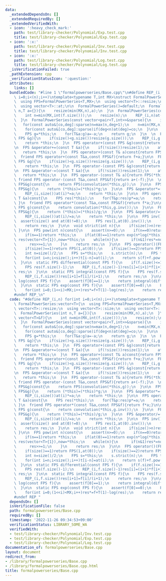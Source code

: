 ```yaml
---
data:
  _extendedDependsOn: []
  _extendedRequiredBy: []
  _extendedVerifiedWith:
  - icon: ':heavy_check_mark:'
    path: test/library-checker/Polynomial/Exp.test.cpp
    title: test/library-checker/Polynomial/Exp.test.cpp
  - icon: ':x:'
    path: test/library-checker/Polynomial/Inv.test.cpp
    title: test/library-checker/Polynomial/Inv.test.cpp
  - icon: ':x:'
    path: test/library-checker/Polynomial/Log.test.cpp
    title: test/library-checker/Polynomial/Log.test.cpp
  _isVerificationFailed: true
  _pathExtension: cpp
  _verificationStatusIcon: ':question:'
  attributes:
    links: []
  bundledCode: "#line 1 \"formalpowerseries/Base.cpp\"\n#define REP_(i,n) for(int\
    \ i=0;i<(n);i++)\ntemplate<typename T,int MX>\nstruct FormalPowerSeries:vector<T>{\n\
    \  using FPS=FormalPowerSeries<T,MX>;\n  using vector<T>::resize;\n  using vector<T>::size;\n\
    \  using vector<T>::at;\n\n  FormalPowerSeries()=default;\n  FormalPowerSeries(int\
    \ n,T a={}){\n    resize(min(MX,n),a);\n  }\n  FormalPowerSeries(const vector<T>&f){\n\
    \    int n=min(MX,int(f.size()));\n    resize(n);\n    REP_(i,n)at(i)=f[i];\n\
    \  }\n  FormalPowerSeries(const vector<pair<T,int>>&sparse){\n    int n=0;\n \
    \   for(const auto&[co,deg]:sparse)n=max(n,deg+1);\n    n=min(MX,n);\n    assign(n,T(0));\n\
    \    for(const auto&[co,deg]:sparse)if(deg<n)at(deg)=co;\n  }\n\n  FPS operator-()const{\n\
    \    FPS g=*this;\n    for(T&a:g)a=-a;\n    return g;\n  }\n  \n  FPS &operator+=(const\
    \ FPS &g){\n    if(size()<g.size())resize(g.size());\n    REP_(i,g.size())at(i)+=g[i];\n\
    \    return *this;\n  }\n  FPS operator+(const FPS &g)const{return FPS(*this)+=g;}\n\
    \n  FPS &operator+=(const T &a){\n    if(!size())resize(1);\n    at(0)+=a;\n \
    \   return *this;\n  }\n  FPS operator+(const T& a)const{return FPS(*this)+=a;}\n\
    \  friend FPS operator+(const T&a,const FPS&f){return f+a;}\n\n  FPS &operator-=(const\
    \ FPS &g){\n    if(size()<g.size())resize(g.size());\n    REP_(i,g.size())at(i)-=g[i];\n\
    \    return *this;\n  }\n  FPS operator-(const FPS &g)const{return FPS(*this)-=g;}\n\
    \n  FPS &operator-=(const T &a){\n    if(!size())resize(1);\n    at(0)-=a;\n \
    \   return *this;\n  }\n  FPS operator-(const T& a){return FPS(*this)-=a;}\n \
    \ friend FPS operator-(const T&a,const FPS&f){return a+(-f);}\n  \n  FPS operator*(const\
    \ FPS&g)const{\n    return FPS(convolution(*this,g));\n  }\n\n  FPS &operator*=(const\
    \ FPS&g){\n    return (*this)=(*this)*g;\n  }\n\n  FPS &operator*=(const T &a){\n\
    \    REP_(i,size())at(i)*=a;\n    return *this;\n  }\n\n  FPS operator*(const\
    \ T &a)const{\n    FPS res(*this);\n    for(T&p:res)p*=a;\n    return res;\n \
    \ }\n  friend FPS operator*(const T&a,const FPS&f){return f*a;}\n\n  FPS operator/(const\
    \ FPS g)const{\n    return convolution(*this,g.inv());\n  }\n\n  FPS &operator/=(const\
    \ FPS&g){\n    return (*this)=(*this)/g;\n  }\n\n  FPS &operator/=(const T &a){\n\
    \    REP_(i,size())at(i)/=a;\n    return *this;\n  }\n\n  FPS inv()const{\n  \
    \  assert(size() and at(0)!=0);\n    FPS res(1,at(0).inv());\n    for(int i=0;(1<<i)<size();i++)res*=(2-res*(*this));\n\
    \    return res;\n  }\n\n  void strict(int n){\n    if(size()>n)resize(n);\n \
    \ }\n\n  FPS pow(int n)const{\n    assert(n>=0);\n    if(n==0)return FPS(1,1);\n\
    \    if(n==1)return *this;\n    if(at(0)==1)return exp(n*log(*this));\n    FPS\
    \ res(vector<T>{1}),now=*this;\n    while(n){\n      if(n&1)res*=now;\n      now*=now;\n\
    \      res>>=1;\n    }\n    return res;\n  }\n\n  FPS operator()(FPS f)const{\n\
    \    if(size()==1)return FPS(1,at(0));\n    if(size()==2)return FPS(at(0)+at(1)*f);\n\
    \    int n=size()/2;\n    FPS s=*this;\n    s.strict(n);\n    FPS t(size()-n);\n\
    \    for(int i=n;i<size();i++)t[i-n]=at(i);\n    return s(f)+f.pow(n)*t(f);\n\
    \  }\n\n  static FPS differential(const FPS f){\n    if(f.size()<=1)return FPS(0);\n\
    \    FPS res(f.size()-1);\n    REP_(i,f.size()-1)res[i]=(i+1)*f[i+1];\n    return\
    \ res;\n  }\n\n  static FPS integral(const FPS f){\n    FPS res(f.size()+1,0);\n\
    \    REP_(i,f.size())res[i+1]=f[i]/(i+1);\n    return res;\n  }\n\n  static FPS\
    \ log(const FPS f){\n    assert(f[0]==1);\n    return integral(differential(f)/f);\n\
    \  }\n\n  static FPS exp(const FPS f){\n    assert(f[0]==0);\n    FPS res(1,1);\n\
    \    for(int i=0;(1<<i)<MX;i++)res*=f+T(1)-log(res);\n    return res;\n  }\n};\n\
    #undef REP_\n"
  code: "#define REP_(i,n) for(int i=0;i<(n);i++)\ntemplate<typename T,int MX>\nstruct\
    \ FormalPowerSeries:vector<T>{\n  using FPS=FormalPowerSeries<T,MX>;\n  using\
    \ vector<T>::resize;\n  using vector<T>::size;\n  using vector<T>::at;\n\n  FormalPowerSeries()=default;\n\
    \  FormalPowerSeries(int n,T a={}){\n    resize(min(MX,n),a);\n  }\n  FormalPowerSeries(const\
    \ vector<T>&f){\n    int n=min(MX,int(f.size()));\n    resize(n);\n    REP_(i,n)at(i)=f[i];\n\
    \  }\n  FormalPowerSeries(const vector<pair<T,int>>&sparse){\n    int n=0;\n \
    \   for(const auto&[co,deg]:sparse)n=max(n,deg+1);\n    n=min(MX,n);\n    assign(n,T(0));\n\
    \    for(const auto&[co,deg]:sparse)if(deg<n)at(deg)=co;\n  }\n\n  FPS operator-()const{\n\
    \    FPS g=*this;\n    for(T&a:g)a=-a;\n    return g;\n  }\n  \n  FPS &operator+=(const\
    \ FPS &g){\n    if(size()<g.size())resize(g.size());\n    REP_(i,g.size())at(i)+=g[i];\n\
    \    return *this;\n  }\n  FPS operator+(const FPS &g)const{return FPS(*this)+=g;}\n\
    \n  FPS &operator+=(const T &a){\n    if(!size())resize(1);\n    at(0)+=a;\n \
    \   return *this;\n  }\n  FPS operator+(const T& a)const{return FPS(*this)+=a;}\n\
    \  friend FPS operator+(const T&a,const FPS&f){return f+a;}\n\n  FPS &operator-=(const\
    \ FPS &g){\n    if(size()<g.size())resize(g.size());\n    REP_(i,g.size())at(i)-=g[i];\n\
    \    return *this;\n  }\n  FPS operator-(const FPS &g)const{return FPS(*this)-=g;}\n\
    \n  FPS &operator-=(const T &a){\n    if(!size())resize(1);\n    at(0)-=a;\n \
    \   return *this;\n  }\n  FPS operator-(const T& a){return FPS(*this)-=a;}\n \
    \ friend FPS operator-(const T&a,const FPS&f){return a+(-f);}\n  \n  FPS operator*(const\
    \ FPS&g)const{\n    return FPS(convolution(*this,g));\n  }\n\n  FPS &operator*=(const\
    \ FPS&g){\n    return (*this)=(*this)*g;\n  }\n\n  FPS &operator*=(const T &a){\n\
    \    REP_(i,size())at(i)*=a;\n    return *this;\n  }\n\n  FPS operator*(const\
    \ T &a)const{\n    FPS res(*this);\n    for(T&p:res)p*=a;\n    return res;\n \
    \ }\n  friend FPS operator*(const T&a,const FPS&f){return f*a;}\n\n  FPS operator/(const\
    \ FPS g)const{\n    return convolution(*this,g.inv());\n  }\n\n  FPS &operator/=(const\
    \ FPS&g){\n    return (*this)=(*this)/g;\n  }\n\n  FPS &operator/=(const T &a){\n\
    \    REP_(i,size())at(i)/=a;\n    return *this;\n  }\n\n  FPS inv()const{\n  \
    \  assert(size() and at(0)!=0);\n    FPS res(1,at(0).inv());\n    for(int i=0;(1<<i)<size();i++)res*=(2-res*(*this));\n\
    \    return res;\n  }\n\n  void strict(int n){\n    if(size()>n)resize(n);\n \
    \ }\n\n  FPS pow(int n)const{\n    assert(n>=0);\n    if(n==0)return FPS(1,1);\n\
    \    if(n==1)return *this;\n    if(at(0)==1)return exp(n*log(*this));\n    FPS\
    \ res(vector<T>{1}),now=*this;\n    while(n){\n      if(n&1)res*=now;\n      now*=now;\n\
    \      res>>=1;\n    }\n    return res;\n  }\n\n  FPS operator()(FPS f)const{\n\
    \    if(size()==1)return FPS(1,at(0));\n    if(size()==2)return FPS(at(0)+at(1)*f);\n\
    \    int n=size()/2;\n    FPS s=*this;\n    s.strict(n);\n    FPS t(size()-n);\n\
    \    for(int i=n;i<size();i++)t[i-n]=at(i);\n    return s(f)+f.pow(n)*t(f);\n\
    \  }\n\n  static FPS differential(const FPS f){\n    if(f.size()<=1)return FPS(0);\n\
    \    FPS res(f.size()-1);\n    REP_(i,f.size()-1)res[i]=(i+1)*f[i+1];\n    return\
    \ res;\n  }\n\n  static FPS integral(const FPS f){\n    FPS res(f.size()+1,0);\n\
    \    REP_(i,f.size())res[i+1]=f[i]/(i+1);\n    return res;\n  }\n\n  static FPS\
    \ log(const FPS f){\n    assert(f[0]==1);\n    return integral(differential(f)/f);\n\
    \  }\n\n  static FPS exp(const FPS f){\n    assert(f[0]==0);\n    FPS res(1,1);\n\
    \    for(int i=0;(1<<i)<MX;i++)res*=f+T(1)-log(res);\n    return res;\n  }\n};\n\
    #undef REP_"
  dependsOn: []
  isVerificationFile: false
  path: formalpowerseries/Base.cpp
  requiredBy: []
  timestamp: '2022-11-26 09:34:53+09:00'
  verificationStatus: LIBRARY_SOME_WA
  verifiedWith:
  - test/library-checker/Polynomial/Inv.test.cpp
  - test/library-checker/Polynomial/Exp.test.cpp
  - test/library-checker/Polynomial/Log.test.cpp
documentation_of: formalpowerseries/Base.cpp
layout: document
redirect_from:
- /library/formalpowerseries/Base.cpp
- /library/formalpowerseries/Base.cpp.html
title: formalpowerseries/Base.cpp
---
```

